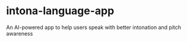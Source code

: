 # intona-language-app
An AI-powered app to help users speak with better intonation and pitch awareness
